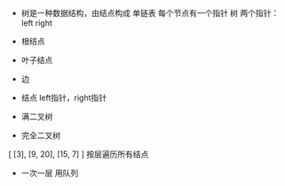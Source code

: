 - 树是一种数据结构，由结点构成
单链表 每个节点有一个指针
树  两个指针：left right

- 根结点
- 叶子结点
- 边
- 结点  left指针，right指针
- 满二叉树
- 完全二叉树

[ [3], [9, 20], [15, 7] ]
按层遍历所有结点 
- 一次一层  用队列